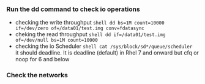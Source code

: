 ### Run the dd command to check io operations
* checking the write throughput
``shell
dd bs=1M count=10000 if=/dev/zero of=/data01/test.img conv=fdatasync
``
* cheking the read throughput
``shell
dd if=/data01/test.img of=/dev/null bs=1M count=10000
``
* checking the io Scheduler
``shell
cat /sys/block/sd*/queue/scheduler
``
it should deadline. It is deadline (default) in Rhel 7 and onward but
cfq or noop for 6 and below

### Check the networks
###
